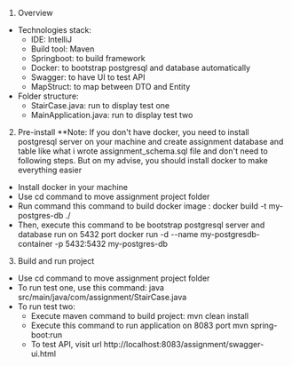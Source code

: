 1. Overview
- Technologies stack:
  + IDE: IntelliJ
  + Build tool: Maven
  + Springboot: to build framework
  + Docker: to bootstrap postgresql and database automatically
  + Swagger: to have UI to test API
  + MapStruct: to map between DTO and Entity
- Folder structure:
  + StairCase.java: run to display test one
  + MainApplication.java: run to display test two
2. Pre-install
**Note: If you don't have docker, you need to install postgresql server on your machine 
and create assignment database and table like what i wrote assignment_schema.sql file
and don't need to following steps. But on my advise, you should install docker to make everything easier
- Install docker in your machine
- Use cd command to move assignment project folder
- Run command this command to build docker image :
docker build -t my-postgres-db ./
- Then, execute this command to be bootstrap postgresql server and database run on 5432 port
docker run -d --name my-postgresdb-container -p 5432:5432 my-postgres-db
3. Build and run project
- Use cd command to move assignment project folder
- To run test one, use this command: java src/main/java/com/assignment/StairCase.java
- To run test two:
  + Execute maven command to build project:
  mvn clean install
  + Execute this command to run application on 8083 port
  mvn spring-boot:run
  + To test API, visit url http://localhost:8083/assignment/swagger-ui.html